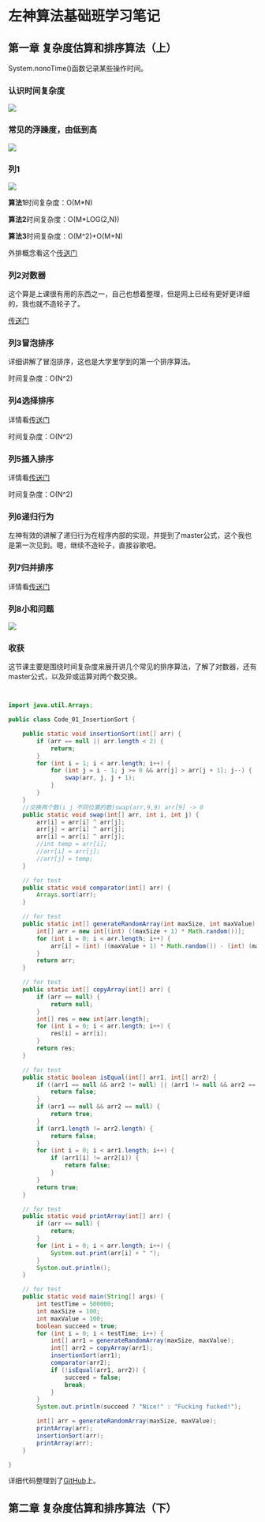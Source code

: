 # 左神算法基础班学习笔记

## 第一章 复杂度估算和排序算法（上）

System.nonoTime()函数记录某些操作时间。

### 认识时间复杂度

![](image/104.png)

### 常见的浮躁度，由低到高

![](image/105.png)

### 列1

![](image/106.png)

**算法1**时间复杂度：O(M*N)

**算法2**时间复杂度：O(M*LOG(2,N))

**算法3**时间复杂度：O(M^2)+O(M+N)

外排概念看这个[传送门](https://blog.csdn.net/my_precious/article/details/50907976)

### 列2对数器

这个算是上课很有用的东西之一，自己也想着整理，但是网上已经有更好更详细的，我也就不造轮子了。

[传送门](https://blog.csdn.net/sdr_zd/article/details/79391050)

### 列3冒泡排序

详细讲解了冒泡排序，这也是大学里学到的第一个排序算法。

时间复杂度：O(N^2)

### 列4选择排序

详情看[传送门](http://bubkoo.com/2014/01/13/sort-algorithm/selection-sort/)

时间复杂度：O(N^2)

### 列5插入排序

详情看[传送门](http://bubkoo.com/2014/01/14/sort-algorithm/insertion-sort/)

时间复杂度：O(N^2)

### 列6递归行为

左神有效的讲解了递归行为在程序内部的实现，并提到了master公式，这个我也是第一次见到。嗯，继续不造轮子，直接谷歌吧。

### 列7归并排序

详情看[传送门](https://blog.csdn.net/MoreWindows/article/details/6678165)

### 列8小和问题

![](image/108.png)

### 收获

这节课主要是围绕时间复杂度来展开讲几个常见的排序算法，了解了对数器，还有master公式，以及异或运算对两个数交换。

```java


import java.util.Arrays;

public class Code_01_InsertionSort {

	public static void insertionSort(int[] arr) {
		if (arr == null || arr.length < 2) {
			return;
		}
		for (int i = 1; i < arr.length; i++) {
			for (int j = i - 1; j >= 0 && arr[j] > arr[j + 1]; j--) {
				swap(arr, j, j + 1);
			}
		}
	}
	//交换两个数(i j 不同位置的数)swap(arr,9,9) arr[9] -> 0
	public static void swap(int[] arr, int i, int j) {
		arr[i] = arr[i] ^ arr[j];
		arr[j] = arr[i] ^ arr[j];
		arr[i] = arr[i] ^ arr[j];
        //int temp = arr[i];
        //arr[i] = arr[j];
        //arr[j] = temp;
	}

	// for test
	public static void comparator(int[] arr) {
		Arrays.sort(arr);
	}

	// for test
	public static int[] generateRandomArray(int maxSize, int maxValue) {
		int[] arr = new int[(int) ((maxSize + 1) * Math.random())];
		for (int i = 0; i < arr.length; i++) {
			arr[i] = (int) ((maxValue + 1) * Math.random()) - (int) (maxValue * Math.random());
		}
		return arr;
	}

	// for test
	public static int[] copyArray(int[] arr) {
		if (arr == null) {
			return null;
		}
		int[] res = new int[arr.length];
		for (int i = 0; i < arr.length; i++) {
			res[i] = arr[i];
		}
		return res;
	}

	// for test
	public static boolean isEqual(int[] arr1, int[] arr2) {
		if ((arr1 == null && arr2 != null) || (arr1 != null && arr2 == null)) {
			return false;
		}
		if (arr1 == null && arr2 == null) {
			return true;
		}
		if (arr1.length != arr2.length) {
			return false;
		}
		for (int i = 0; i < arr1.length; i++) {
			if (arr1[i] != arr2[i]) {
				return false;
			}
		}
		return true;
	}

	// for test
	public static void printArray(int[] arr) {
		if (arr == null) {
			return;
		}
		for (int i = 0; i < arr.length; i++) {
			System.out.print(arr[i] + " ");
		}
		System.out.println();
	}

	// for test
	public static void main(String[] args) {
		int testTime = 500000;
		int maxSize = 100;
		int maxValue = 100;
		boolean succeed = true;
		for (int i = 0; i < testTime; i++) {
			int[] arr1 = generateRandomArray(maxSize, maxValue);
			int[] arr2 = copyArray(arr1);
			insertionSort(arr1);
			comparator(arr2);
			if (!isEqual(arr1, arr2)) {
				succeed = false;
				break;
			}
		}
		System.out.println(succeed ? "Nice!" : "Fucking fucked!");

		int[] arr = generateRandomArray(maxSize, maxValue);
		printArray(arr);
		insertionSort(arr);
		printArray(arr);
	}

}

```

详细代码整理到了[GitHub](https://github.com/TUGOhost/study_note/tree/master/%E5%B7%A6%E7%A5%9E%E7%AE%97%E6%B3%95%E5%9F%BA%E7%A1%80%E7%8F%AD)上。

## 第二章 复杂度估算和排序算法（下）

